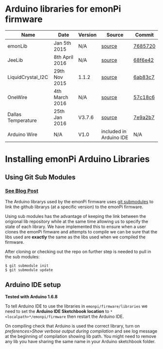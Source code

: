 
# Arduino libraries for emonPi firmware

|  Name | Date  | Version  | Source  | Commit |
|---|---|---|---|---|
|  emonLib |  Jan 5th 2015 | N/A  | [source](https://github.com/openenergymonitor/emonlib)  | [7685720](https://github.com/openenergymonitor/EmonLib/commit/7685720ab391b14edb218151c1d5d3ebc1fd1ec1)  |
|  JeeLib |  8th April 2016 | N/A  |  [source](https://github.com/jcw/jeelib) |  [68f6e42 ](https://github.com/jcw/jeelib/commit/6f1af25695a51910d2bb8ca0e796a7edda028848e) |
|  LiquidCrystal_I2C | 29th Nov 2015  | 1.1.2  | [source](https://github.com/marcoschwartz/LiquidCrystal_I2C)  | [6ab83c7](https://github.com/marcoschwartz/LiquidCrystal_I2C/commit/9a4e33e6cdaca805d70e220897d0b59446d52adf)  |
| OneWire  | 4th March 2016  | N/A  | [source](https://github.com/PaulStoffregen/OneWire)  | [ 57c18c6](https://github.com/PaulStoffregen/OneWire/commit/57c18c6de80c13429275f70875c7c341f1719201)
| Dallas Temperature |  25th Jan 2016 | V3.7.6   | [source](https://github.com/milesburton/Arduino-Temperature-Control-Library)  | [7e9a2b7](https://github.com/milesburton/Arduino-Temperature-Control-Library/commit/7e9a2b710ae713d0686c3f921c1bbe0b4ebd23fb) |
| Arduino Wire |  N/A | V1.0   | included in Arduino IDE  | N/A  |

# Installing emonPi Arduino Libraries

## Using Git Sub Modules

### [See Blog Post](https://blog.openenergymonitor.org/2016/04/Git-Sub-Modules/)

The Arduino librarys used by the emonPi firmware uses [git submodules](https://git-scm.com/book/en/v2/Git-Tools-Submodules) to link the github librarys (at a specific version) to the emonPi firmware.

Using sub modules has the advantage of keeping the link between the origional lib repository while at the same time allowing us to specify the state of each library. We have implemented this to ensure when a user clones the emonPi fimware and attempts to compile we can be sure that the libs used are **exactly** the same as the libs used when we compiled the firmware.

After cloning or checking out the repo on further step is needed to pull in the sub modules:

	$ git submodule init
	$ git submodule update

## Arduino IDE setup

**Tested with Arduino 1.6.8**

To tell Arduino IDE to use the libraries in `emonpi/firmware/libraries` we need to set the **Arduino IDE Sketchbook location** to `*<localpath>*/emonpi/firmware` then restart the Arduino IDE.

On compiling check that Arduino is used the correct library, turn on *preferences>Show verbose output during compilation* and see log message at the beginning of compilation showing lib path. You might need to remove any lib you have sharing the same name in your Arduino sketchbook folder.
